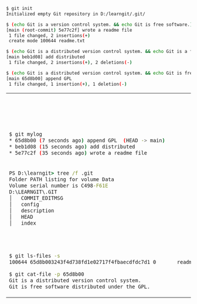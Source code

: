 ```bash
$ git init
Initialized empty Git repository in D:/learngit/.git/

$ (echo Git is a version control system. && echo Git is free software.) > readme.txt && git add readme.txt && git commit -m "wrote a readme file"
[main (root-commit) 5e77c2f] wrote a readme file
 1 file changed, 2 insertions(+)
 create mode 100644 readme.txt

$ (echo Git is a distributed version control system. && echo Git is a free software.) > readme.txt &&git commit -am "add distributed"
[main beb1d08] add distributed
 1 file changed, 2 insertions(+), 2 deletions(-)

$ (echo Git is a distributed version control system. && echo Git is free software distributed under the GPL.) > readme.txt && git commit -am "append GPL"
[main 65d8b00] append GPL
 1 file changed, 1 insertion(+), 1 deletion(-)
```

<table>
<tr><td style='vertical-align:bottom;;'>

```bash
$ git mylog
* 65d8b00 (7 seconds ago) append GPL  (HEAD -> main)
* beb1d08 (15 seconds ago) add distributed
* 5e77c2f (35 seconds ago) wrote a readme file
```

</td><td style='vertical-align:top;'>

```bash
$ git reset --mixed HEAD~1
Unstaged changes after reset:
M       readme.txt
```

<br>

```bash
$ git mylog
* beb1d08 (8 minutes ago) add distributed  (HEAD -> main)
* 5e77c2f (9 minutes ago) wrote a readme file
```

</td></tr>
<tr><td style='vertical-align:top;'>

```cmd
PS D:\learngit> tree /f .git
Folder PATH listing for volume Data
Volume serial number is C498-F61E
D:\LEARNGIT\.GIT
│   COMMIT_EDITMSG
│   config
│   description
│   HEAD
│   index
```

</td><td style='vertical-align:top;'>

```cmd
PS D:\learngit> tree /f .git
Folder PATH listing for volume Data
Volume serial number is C498-F61E
D:\LEARNGIT\.GIT
│   COMMIT_EDITMSG
│   config
│   description
│   FETCH_HEAD (新增)
│   HEAD
│   index
│   ORIG_HEAD (新增)
```

</td></tr>

<tr><td style='vertical-align:top;'>

```bash
$ git ls-files -s
100644 65d8b003243f4d738fd1e02717f4fbaecdfdc7d1 0       readme.txt

$ git cat-file -p 65d8b00
Git is a distributed version control system.
Git is free software distributed under the GPL.
```

</td><td style='vertical-align:top;'>

```bash
$ git ls-files -s
100644 53676267be4e4d738fd1e02717f4fbaecdfdc7d1 0       readme.txt

$ git cat-file -p 5367626
Git is a distributed version control system.
Git is a free software.
```

</td></tr></table> 